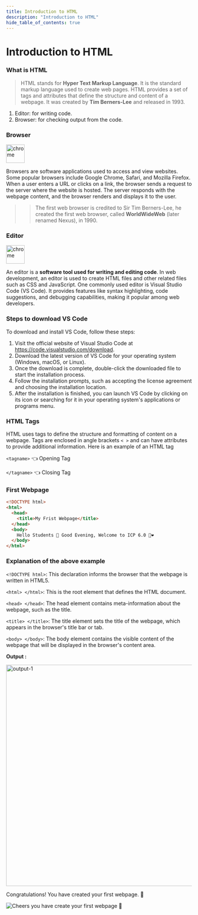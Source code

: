 ```yaml
---
title: Introduction to HTML
description: "Introduction to HTML"
hide_table_of_contents: true
---
```


# Introduction to HTML

### What is HTML

> HTML stands for **Hyper Text Markup Language**. It is the standard markup language used to create web pages. HTML provides a set of tags and attributes that define the structure and content of a webpage. It was created by **Tim Berners-Lee** and released in 1993.

1. Editor: for writing code.
2. Browser: for checking output from the code.

### Browser

<img src="/html/01/chrome.png" alt="chrome" width="50px"/>

Browsers are software applications used to access and view websites. Some popular browsers include Google Chrome, Safari, and Mozilla Firefox. When a user enters a URL or clicks on a link, the browser sends a request to the server where the website is hosted. The server responds with the webpage content, and the browser renders and displays it to the user.

> > The first web browser is credited to Sir Tim Berners-Lee, he created the first web browser, called **WorldWideWeb** (later renamed Nexus), in 1990.

### Editor

<img src="/html/01/vs-code.png" alt="chrome" width="50px"/>

An editor is a **software tool used for writing and editing code**. In web development, an editor is used to create HTML files and other related files such as CSS and JavaScript. One commonly used editor is Visual Studio Code (VS Code). It provides features like syntax highlighting, code suggestions, and debugging capabilities, making it popular among web developers.

### Steps to download VS Code

To download and install VS Code, follow these steps:

1. Visit the official website of Visual Studio Code at https://code.visualstudio.com/download.
2. Download the latest version of VS Code for your operating system (Windows, macOS, or Linux).
3. Once the download is complete, double-click the downloaded file to start the installation process.
4. Follow the installation prompts, such as accepting the license agreement and choosing the installation location.
5. After the installation is finished, you can launch VS Code by clicking on its icon or searching for it in your operating system's applications or programs menu.

### HTML Tags

HTML uses tags to define the structure and formatting of content on a webpage. Tags are enclosed in angle brackets `< >` and can have attributes to provide additional information. Here is an example of an HTML tag

`<tagname>` 👈 Opening Tag

`</tagname>` 👈 Closing Tag

### First Webpage

```html showLineNumbers=true
<!DOCTYPE html>
<html>
  <head>
    <title>My Frist Webpage</title>
  </head>
  <body>
    Hello Students 👋 Good Evening, Welcome to ICP 6.0 💫❤️
  </body>
</html>
```

### Explanation of the above example

`<!DOCTYPE html>`: This declaration informs the browser that the webpage is written in HTML5.

`<html> </html>`: This is the root element that defines the HTML document.

`<head> </head>`: The head element contains meta-information about the webpage, such as the title.

`<title> </title>`: The title element sets the title of the webpage, which appears in the browser's title bar or tab.

`<body> </body>`: The body element contains the visible content of the webpage that will be displayed in the browser's content area.

**Output :**

<img src="/html/01/output-1.png" alt="output-1" width="600px"/>

Congratulations! You have created your first webpage. 🍻

<img src="/html/01/minion.gif" alt="Cheers you have create your first webpage 🍻" />

